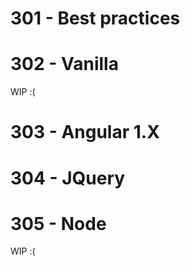 # 301 - Best practices

# 302 - Vanilla

WIP :(

# 303 - Angular 1.X

# 304 - JQuery

# 305 - Node

WIP :(